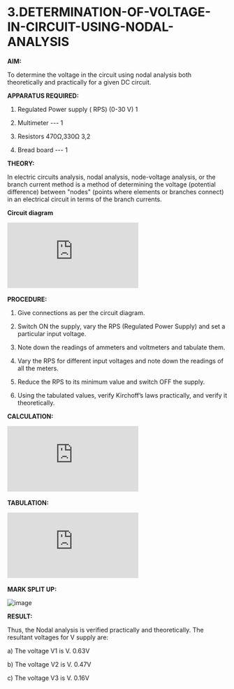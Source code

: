 # 3.DETERMINATION-OF-VOLTAGE-IN-CIRCUIT-USING-NODAL-ANALYSIS

**AIM:**

To determine the voltage in the circuit using nodal analysis both theoretically and practically for a given DC circuit.

**APPARATUS REQUIRED:**

1.	Regulated Power supply ( RPS)	(0-30 V)	1

2.	Multimeter	---	1

3.	Resistors	470Ω,330Ω	3,2

4.	Bread board	---	1

**THEORY:**

In electric circuits analysis, nodal analysis, node-voltage analysis, or the branch current method is a method of determining the voltage (potential difference) between "nodes" (points where elements or branches connect) in an electrical circuit in terms of the branch currents.

**Circuit diagram**

![image cd3](https://github.com/dhanushd30032008-wq/3.DETERMINATION-OF-VOLTAGE-IN-CIRCUIT-USING-NODAL-ANALYSIS/blob/807ff390146d4c100867e036836a8ae4839e1fc2/ex_3.cd%5B1%5D.pdf)



 
**PROCEDURE:**

1.	Give connections as per the circuit diagram.

2.	Switch ON the supply, vary the RPS (Regulated Power Supply) and set a particular input voltage.

3.	Note down the readings of ammeters and voltmeters and tabulate them.

4.	Vary the RPS for different input voltages and note down the readings of all the meters.

5.	Reduce the RPS to its minimum value and switch OFF the supply.

6.	Using the tabulated values, verify Kirchoff’s laws practically, and verify it theoretically.

**CALCULATION:**

![image calci3](https://github.com/dhanushd30032008-wq/3.DETERMINATION-OF-VOLTAGE-IN-CIRCUIT-USING-NODAL-ANALYSIS/blob/e73a4929ec9eae0e94bf9387d11f1f615a50b0c3/ex_3.calci%5B1%5D.pdf)

**TABULATION:**

![image tb3](https://github.com/dhanushd30032008-wq/3.DETERMINATION-OF-VOLTAGE-IN-CIRCUIT-USING-NODAL-ANALYSIS/blob/92827834059ae6ccfea0b7b5ccc6876fc5f5ebc2/ex_3.tb%5B1%5D.pdf)



**MARK SPLIT UP:**

<img width="1280" height="801" alt="image" src="https://github.com/user-attachments/assets/855fe674-630e-40ca-adad-9aa8908c0978" />


**RESULT:**

Thus, the Nodal analysis is verified practically and theoretically. The resultant voltages for 	V supply are:

a)	The voltage V1 is	V. 0.63V

b)	The voltage V2 is	V. 0.47V

c)	The voltage V3 is	V. 0.16V



